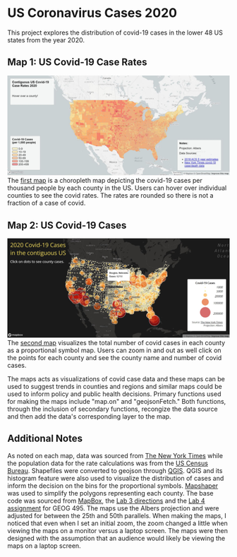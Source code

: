 # US Coronavirus Cases 2020

This project explores the distribution of covid-19 cases in the lower 48 US states from the year 2020. 

## Map 1: US Covid-19 Case Rates
![](img/map1image.JPG)
The [first map](https://sarahg9.github.io/CoronavirusCases2020/map1) is a choropleth map depicting the covid-19 cases per thousand people by each county in the US. Users can hover over individual counties to see the covid rates. The rates are rounded so there is not a fraction of a case of covid. 

## Map 2: US Covid-19 Cases
![](img/map2image.JPG)
The [second map](https://sarahg9.github.io/CoronavirusCases2020/map2) visualizes the total number of covid cases in each county as a proportional symbol map. Users can zoom in and out as well click on the points for each county and see the county name and number of covid cases. 

The maps acts as visualizations of covid case data and these maps can be used to suggest trends in counties and regions and similar maps could be used to inform policy and public health decisions. Primary functions used for making the maps include "map.on" and "geojsonFetch." Both functions, through the inclusion of secondary functions, recongize the data source and then add the data's corresponding layer to the map. 

## Additional Notes
As noted on each map, data was sourced from [The New York Times](https://github.com/nytimes/covid-19-data/blob/43d32dde2f87bd4dafbb7d23f5d9e878124018b8/live/us-counties.csv) while the population data for the rate calculations was from the [US Census Bureau](https://data.census.gov/cedsci/table?g=0100000US%24050000&d=ACS%205-Year%20Estimates%20Data%20Profiles&tid=ACSDP5Y2018.DP05&hidePreview=true). Shapefiles were converted to geojson through [QGIS](https://qgis.org/en/site/). QGIS and its histogram feature were also used to visualize the distribution of cases and inform the decision on the bins for the proportional symbols. [Mapshaper](https://mapshaper.org/) was used to simplify the polygons representing each county. The base code was sourced from [MapBox](https://www.mapbox.com/), the [Lab 3 directions](https://www.mapbox.com/) and the [Lab 4 assignment](https://github.com/jakobzhao/geog495/tree/main/labs/lab04) for GEOG 495. The maps use the Albers projection and were adjusted for between the 25th and 50th parallels. When making the maps, I noticed that even when I set an initial zoom, the zoom changed a little when viewing the maps on a monitor versus a laptop screen. The maps were then designed with the assumption that an audience would likely be viewing the maps on a laptop screen. 